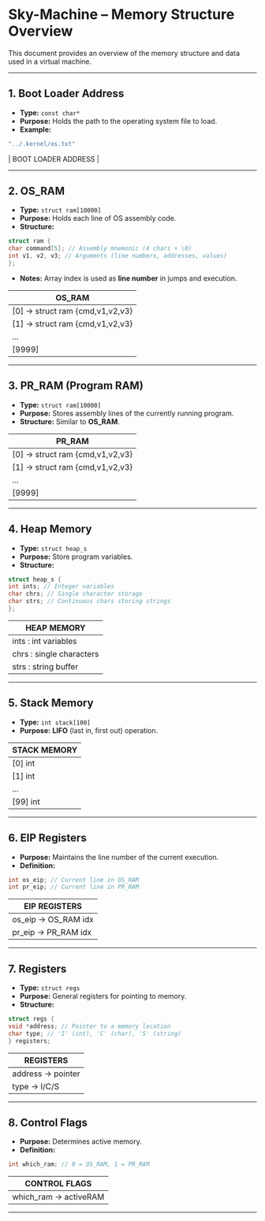 # Sky-Machine – Memory Structure Overview

This document provides an overview of the memory structure and data used in a virtual machine.

---

## 1. Boot Loader Address
- **Type:** `const char*`
- **Purpose:** Holds the path to the operating system file to load.
- **Example:**
```c
"../.kernel/os.txt"
```

| BOOT LOADER ADDRESS |

---

## 2. OS_RAM
- **Type:** `struct ram[10000]`
- **Purpose:** Holds each line of OS assembly code.
- **Structure:**
```c
struct ram {
char command[5]; // Assembly mnemonic (4 chars + \0)
int v1, v2, v3; // Arguments (line numbers, addresses, values)
};
```
- **Notes:** Array index is used as **line number** in jumps and execution.


| OS_RAM |
|-----------------------------------|
| [0] -> struct ram {cmd,v1,v2,v3} |
| [1] -> struct ram {cmd,v1,v2,v3} |
| ... |
| [9999] |

---

## 3. PR_RAM (Program RAM)
- **Type:** `struct ram[10000]`
- **Purpose:** Stores assembly lines of the currently running program.
- **Structure:** Similar to **OS_RAM**.



| PR_RAM |
|-----------------------------------|
| [0] -> struct ram {cmd,v1,v2,v3} |
| [1] -> struct ram {cmd,v1,v2,v3} |
| ...
| [9999] |


---

## 4. Heap Memory
- **Type:** `struct heap_s`
- **Purpose:** Store program variables.
- **Structure:** 
```c 
struct heap_s { 
int ints; // Integer variables 
char chrs; // Single character storage 
char strs; // Continuous chars storing strings 
}; 
```

| HEAP MEMORY |
|----------------------------|
| ints : int variables |
| chrs : single characters |
| strs : string buffer |

---

## 5. Stack Memory
- **Type:** `int stack[100]`
- **Purpose:** **LIFO** (last in, first out) operation.


| STACK MEMORY |
|-------------------|
| [0] int |
| [1] int |
| ... |
| [99] int |


---

## 6. EIP Registers
- **Purpose:** Maintains the line number of the current execution.
- **Definition:**
```c
int os_eip; // Current line in OS_RAM
int pr_eip; // Current line in PR_RAM
```


| EIP REGISTERS |
|-------------------|
| os_eip -> OS_RAM idx |
| pr_eip -> PR_RAM idx |

---

## 7. Registers
- **Type:** `struct regs`
- **Purpose:** General registers for pointing to memory.
- **Structure:**
```c
struct regs {
void *address; // Pointer to a memory location
char type; // 'I' (int), 'C' (char), 'S' (string)
} registers;
```

| REGISTERS |
|--------------------|
| address -> pointer |
| type -> I/C/S |

---

## 8. Control Flags
- **Purpose:** Determines active memory.
- **Definition:**
```c
int which_ram; // 0 = OS_RAM, 1 = PR_RAM
```

| CONTROL FLAGS |
|------------------------|
| which_ram -> activeRAM |

---
